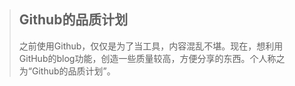 > ## Github的品质计划
>
> 之前使用Github，仅仅是为了当工具，内容混乱不堪。现在，想利用GitHub的blog功能，创造一些质量较高，方便分享的东西。个人称之为“Github的品质计划”。
